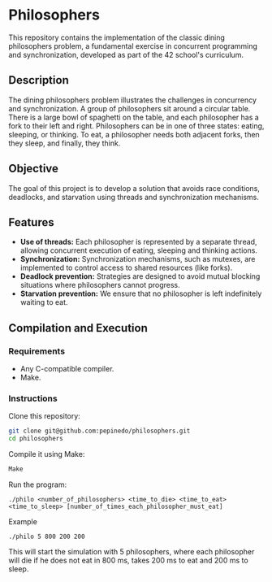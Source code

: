 # **Philosophers**

This repository contains the implementation of the classic dining philosophers problem, a fundamental exercise in concurrent programming and synchronization, developed as part of the 42 school's curriculum.

## **Description**

The dining philosophers problem illustrates the challenges in concurrency and synchronization. A group of philosophers sit around a circular table. There is a large bowl of spaghetti on the table, and each philosopher has a fork to their left and right. Philosophers can be in one of three states: eating, sleeping, or thinking. To eat, a philosopher needs both adjacent forks, then they sleep, and finally, they think.

## **Objective**

The goal of this project is to develop a solution that avoids race conditions, deadlocks, and starvation using threads and synchronization mechanisms.

## **Features**

- **Use of threads:** Each philosopher is represented by a separate thread, allowing concurrent execution of eating, sleeping and thinking actions.
- **Synchronization:** Synchronization mechanisms, such as mutexes, are implemented to control access to shared resources (like forks).
- **Deadlock prevention:** Strategies are designed to avoid mutual blocking situations where philosophers cannot progress.
- **Starvation prevention:** We ensure that no philosopher is left indefinitely waiting to eat.

## **Compilation and Execution**
### Requirements
- Any C-compatible compiler.
- Make.

### **Instructions**
Clone this repository:

```sh
git clone git@github.com:pepinedo/philosophers.git
cd philosophers
```
Compile it using Make:

```sh
Make
```
Run the program:

```Copy code
./philo <number_of_philosophers> <time_to_die> <time_to_eat> <time_to_sleep> [number_of_times_each_philosopher_must_eat]
```
Example

```
./philo 5 800 200 200
```
This will start the simulation with 5 philosophers, where each philosopher will die if he does not eat in 800 ms, takes 200 ms to eat and 200 ms to sleep.
